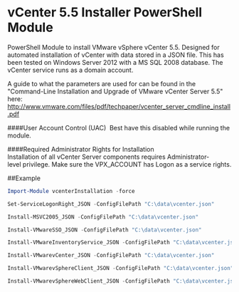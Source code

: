 vCenter 5.5 Installer PowerShell Module
=======================================

PowerShell Module to install VMware vSphere vCenter 5.5.  Designed for automated installation of vCenter with data stored in a JSON file. This has been tested on Windows Server 2012 with a MS SQL 2008 database. The vCenter service runs as a domain account. 

A guide to what the parameters are used for can be found in the "Command-Line Installation and 
Upgrade of VMware vCenter Server 5.5" here: http://www.vmware.com/files/pdf/techpaper/vcenter_server_cmdline_install.pdf

####User Account Control (UAC) 
Best have this disabled while running the module.

####Required Administrator Rights for Installation
Installation of all vCenter Server components requires Administrator‐level privilege. Make sure the VPX_ACCOUNT has Logon as a service rights. 

##Example 
```powershell
Import-Module vcenterInstallation -force

Set-ServiceLogonRight_JSON -ConfigFilePath "C:\data\vcenter.json"

Install-MSVC2005_JSON -ConfigFilePath "C:\data\vcenter.json"

Install-VMwareSSO_JSON -ConfigFilePath "C:\data\vcenter.json"

Install-VMwareInventoryService_JSON -ConfigFilePath "C:\data\vcenter.json"

Install-VMwarevCenter_JSON -ConfigFilePath "C:\data\vcenter.json"

Install-VMwarevSphereClient_JSON -ConfigFilePath "C:\data\vcenter.json"

Install-VMwarevSphereWebClient_JSON -ConfigFilePath "C:\data\vcenter.json"


```

